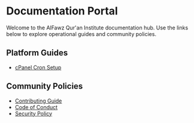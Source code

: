 # Documentation Portal

Welcome to the AlFawz Qur'an Institute documentation hub. Use the links below to explore operational guides and community policies.

## Platform Guides

- [cPanel Cron Setup](./cpanel-cron-setup.md)

## Community Policies

- [Contributing Guide](../CONTRIBUTING.md)
- [Code of Conduct](../CODE_OF_CONDUCT.md)
- [Security Policy](../SECURITY.md)
